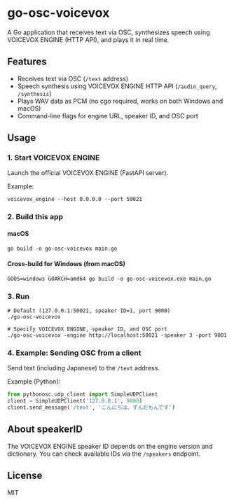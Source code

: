 # go-osc-voicevox

A Go application that receives text via OSC, synthesizes speech using VOICEVOX ENGINE (HTTP API), and plays it in real time.

## Features
- Receives text via OSC (`/text` address)
- Speech synthesis using VOICEVOX ENGINE HTTP API (`/audio_query`, `/synthesis`)
- Plays WAV data as PCM (no cgo required, works on both Windows and macOS)
- Command-line flags for engine URL, speaker ID, and OSC port

## Usage

### 1. Start VOICEVOX ENGINE
Launch the official VOICEVOX ENGINE (FastAPI server).

Example:
```
voicevox_engine --host 0.0.0.0 --port 50021
```

### 2. Build this app
#### macOS
```
go build -o go-osc-voicevox main.go
```
#### Cross-build for Windows (from macOS)
```
GOOS=windows GOARCH=amd64 go build -o go-osc-voicevox.exe main.go
```

### 3. Run
```
# Default (127.0.0.1:50021, speaker ID=1, port 9000)
./go-osc-voicevox

# Specify VOICEVOX ENGINE, speaker ID, and OSC port
./go-osc-voicevox -engine http://localhost:50021 -speaker 3 -port 9001
```

### 4. Example: Sending OSC from a client
Send text (including Japanese) to the `/text` address.

Example (Python):
```python
from pythonosc.udp_client import SimpleUDPClient
client = SimpleUDPClient('127.0.0.1', 9000)
client.send_message('/text', 'こんにちは、ずんだもんです')
```

## About speakerID
The VOICEVOX ENGINE speaker ID depends on the engine version and dictionary. You can check available IDs via the `/speakers` endpoint.

## License
MIT
